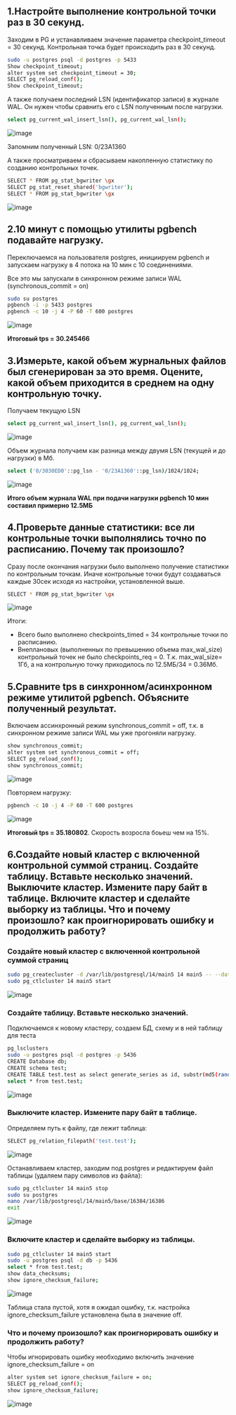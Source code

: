 ## 1.Настройте выполнение контрольной точки раз в 30 секунд.
Заходим в PG и устанавливаем значение параметра checkpoint_timeout = 30 секунд. Контрольная точка будет происходить раз в 30 секунд. 
```bash
sudo -u postgres psql -d postgres -p 5433
Show checkpoint_timeout;
alter system set checkpoint_timeout = 30;
SELECT pg_reload_conf();
Show checkpoint_timeout;
```
А также получаем последний LSN (идентификатор записи) в журнале WAL. Он нужен чтобы сравнить его с LSN полученным после нагрузки.
```bash
select pg_current_wal_insert_lsn(), pg_current_wal_lsn();
```
![image](https://github.com/user-attachments/assets/5faf8c0f-dc31-4ad5-bc53-16093e7cf040)

Запомним полученный LSN: 0/23A1360

А также просматриваем и сбрасываем накопленную статистику по созданию контрольных точек.
```bash
SELECT * FROM pg_stat_bgwriter \gx
SELECT pg_stat_reset_shared('bgwriter');
SELECT * FROM pg_stat_bgwriter \gx
```
![image](https://github.com/user-attachments/assets/ada2d4d9-2d71-4683-b155-7027006677cf)

## 2.10 минут c помощью утилиты pgbench подавайте нагрузку.
Переключаемся на пользователя postgres, инициируем pgbench и запускаем нагрузку в 4 потока на 10 мин с 10 соединениями.

Все это мы запускали в синхронном режиме записи WAL (synchronous_commit = on)
```bash
sudo su postgres
pgbench -i -p 5433 postgres
pgbench -c 10 -j 4 -P 60 -T 600 postgres
```
![image](https://github.com/user-attachments/assets/0f76b7a3-69a1-4a38-a914-ee6c85506956)

**Итоговый tps = 30.245466**

## 3.Измерьте, какой объем журнальных файлов был сгенерирован за это время. Оцените, какой объем приходится в среднем на одну контрольную точку.
Получаем текущую LSN
```bash
select pg_current_wal_insert_lsn(), pg_current_wal_lsn();
```
![image](https://github.com/user-attachments/assets/86b6fddd-413a-4147-92e0-8c123e0496bc)

Объем журнала получаем как разница между двумя LSN (текущей и до нагрузки) в Мб.
```bash
select ('0/3030ED0'::pg_lsn - '0/23A1360'::pg_lsn)/1024/1024;
```
![image](https://github.com/user-attachments/assets/1fff55d7-7863-4a69-9f44-27bf3a7d322c)

**Итого объем журнала WAL при подачи нагрузки pgbench 10 мин составил примерно 12.5МБ**

## 4.Проверьте данные статистики: все ли контрольные точки выполнялись точно по расписанию. Почему так произошло?
Сразу после окончания нагрузки было выполнено получение статистики по контрольным точкам. Иначе контрольные точки будут создаваться каждые 30сек исходя из настройки, установленной выше.
```bash
SELECT * FROM pg_stat_bgwriter \gx
```
![image](https://github.com/user-attachments/assets/353d79ed-d435-4860-86f7-7b549f2539ec)

Итоги:
* Всего было выполнено checkpoints_timed = 34 контрольные точки по расписанию. 
* Внеплановых (выполненных по превышению объема max_wal_size) контрольный точек не было checkpoints_req = 0. Т.к. max_wal_size= 1Гб, а на контрольную точку приходилось по 12.5МБ/34 = 0.36Мб. 

## 5.Сравните tps в синхронном/асинхронном режиме утилитой pgbench. Объясните полученный результат.
Включаем ассинхронный режим synchronous_commit = off, т.к. в синхронном режиме записи WAL мы уже прогоняли нагрузку. 
```bash
show synchronous_commit;
alter system set synchronous_commit = off;
SELECT pg_reload_conf();
show synchronous_commit;
```
![image](https://github.com/user-attachments/assets/57c77bc2-d870-4131-b40b-4008141be1fc)

Повторяем нагрузку:
```bash
pgbench -c 10 -j 4 -P 60 -T 600 postgres
```
![image](https://github.com/user-attachments/assets/082463d6-3d19-4b68-a7b1-4698196ebe8c)

**Итоговый tps = 35.180802**. Скорость возросла боьеш чем на 15%.

## 6.Создайте новый кластер с включенной контрольной суммой страниц. Создайте таблицу. Вставьте несколько значений. Выключите кластер. Измените пару байт в таблице. Включите кластер и сделайте выборку из таблицы. Что и почему произошло? как проигнорировать ошибку и продолжить работу?
### Создайте новый кластер с включенной контрольной суммой страниц
```bash
sudo pg_createcluster -d /var/lib/postgresql/14/main5 14 main5 -- --data-checksums
sudo pg_ctlcluster 14 main5 start
```
![image](https://github.com/user-attachments/assets/defc4e5c-090b-49d9-80cd-7eb2e11ba591)

### Создайте таблицу. Вставьте несколько значений.
Подключаемся к новому кластеру, создаем БД, схему и в ней таблицу для теста
```bash
pg_lsclusters
sudo -u postgres psql -d postgres -p 5436
CREATE Database db;
CREATE schema test;
CREATE TABLE test.test as select generate_series as id, substr(md5(random()::text), 1, 25)::varchar(100) as name from generate_series(1,5,1);
select * from test.test;
```
![image](https://github.com/user-attachments/assets/1af66786-da90-4b00-b52d-6cdf6b5d4af6)

### Выключите кластер. Измените пару байт в таблице.
Определяем путь к файлу, где лежит таблица:
```bash
SELECT pg_relation_filepath('test.test'); 
```
![image](https://github.com/user-attachments/assets/56f53c8c-3945-46f3-81be-f33cdc11be21)

Останавливаем кластер, заходим под postgres и редактируем файл таблицы (удаляем пару символов из файла):
```bash
sudo pg_ctlcluster 14 main5 stop
sudo su postgres
nano /var/lib/postgresql/14/main5/base/16384/16386
exit
```
![image](https://github.com/user-attachments/assets/8cd6cae6-75a1-4049-9f86-0ce30f36a644)

### Включите кластер и сделайте выборку из таблицы.
```bash
sudo pg_ctlcluster 14 main5 start
sudo -u postgres psql -d db -p 5436
select * from test.test;
show data_checksums;
show ignore_checksum_failure;
```
![image](https://github.com/user-attachments/assets/4730d6bb-49d3-4368-9ca0-dd342cbf7c97)

Таблица стала пустой, хотя я ожидал ошибку, т.к. настройка ignore_checksum_failure установлена была в значение off.

### Что и почему произошло? как проигнорировать ошибку и продолжить работу?
Чтобы игнорировать ошибку необходимо включить значение ignore_checksum_failure = on
```bash
alter system set ignore_checksum_failure = on;
SELECT pg_reload_conf();
show ignore_checksum_failure;
```
![image](https://github.com/user-attachments/assets/cdfa4776-9139-4a43-90f5-b984e94c6b49)

